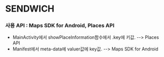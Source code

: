 # SENDWICH

### 사용 API : Maps SDK for Android, Places API

* MainActivity에서 showPlaceInformation함수에서 .key에 키값. --> Places API 
* Manifest에서 meta-data에 valuer값에 key값. --> Maps SDK for Android
